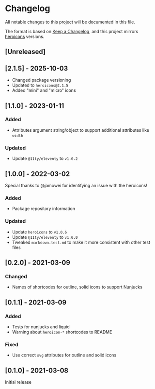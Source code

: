 # Changelog

All notable changes to this project will be documented in this file.

The format is based on [Keep a Changelog](https://keepachangelog.com/en/1.0.0/),
and this project mirrors [heroicons](https://github.com/tailwindlabs/heroicons) versions.

## [Unreleased]

## [2.1.5] - 2025-10-03

- Changed package versioning
- Updated to `heroicons@2.1.5`
- Added "mini" and "micro" icons

## [1.1.0] - 2023-01-11

### Added

- Attributes argument string/object to support additional attributes like `width`

### Updated

- Update `@11ty/eleventy` to `v1.0.2`

## [1.0.0] - 2022-03-02

Special thanks to @jamowei for identifying an issue with the heroicons!

### Added

- Package repository information

### Updated

- Update `heroicons` to `v1.0.6`
- Update `@11ty/eleventy` to `v1.0.0`
- Tweaked `markdown.test.md` to make it more consistent with other test files

## [0.2.0] - 2021-03-09

### Changed

- Names of shortcodes for outline, solid icons to support Nunjucks

## [0.1.1] - 2021-03-09

### Added

- Tests for nunjucks and liquid
- Warning about `heroicon-*` shortcodes to README

### Fixed

- Use correct `svg` attributes for outline and solid icons

## [0.1.0] - 2021-03-08

Initial release
